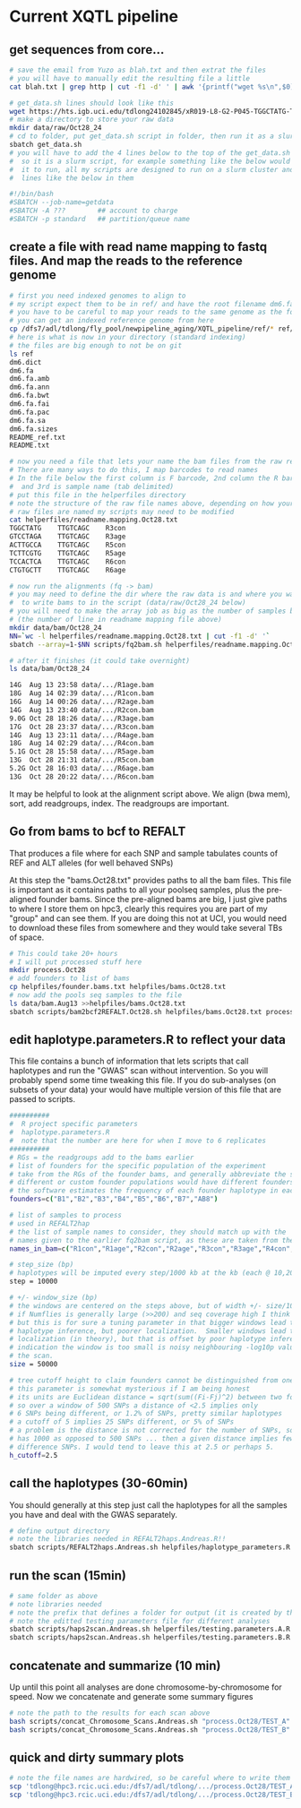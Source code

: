 # Current XQTL pipeline

## get sequences from core...

```bash
# save the email from Yuzo as blah.txt and then extrat the files
# you will have to manually edit the resulting file a little
cat blah.txt | grep http | cut -f1 -d' ' | awk '{printf("wget %s\n",$0)}' >get_data.sh

# get_data.sh lines should look like this
wget https://hts.igb.uci.edu/tdlong24102845/xR019-L8-G2-P045-TGGCTATG-TTGTCAGC-READ1-Sequences.txt.gz
# make a directory to store your raw data
mkdir data/raw/Oct28_24
# cd to folder, put get_data.sh script in folder, then run it as a slurm job
sbatch get_data.sh
# you will have to add the 4 lines below to the top of the get_data.sh file
#  so it is a slurm script, for example something like the below would allow 
#  it to run, all my scripts are designed to run on a slurm cluster and have
#  lines like the below in them

#!/bin/bash
#SBATCH --job-name=getdata
#SBATCH -A ???        ## account to charge 
#SBATCH -p standard   ## partition/queue name
```
## create a file with read name mapping to fastq files.  And map the reads to the reference genome

```bash
# first you need indexed genomes to align to
# my script expect them to be in ref/ and have the root filename dm6.fa
# you have to be careful to map your reads to the same genome as the founders!
# you can get an indexed reference genome from here
cp /dfs7/adl/tdlong/fly_pool/newpipeline_aging/XQTL_pipeline/ref/* ref/.
# here is what is now in your directory (standard indexing)
# the files are big enough to not be on git
ls ref
dm6.dict
dm6.fa
dm6.fa.amb
dm6.fa.ann
dm6.fa.bwt
dm6.fa.fai
dm6.fa.pac
dm6.fa.sa
dm6.fa.sizes
README_ref.txt
README.txt

# now you need a file that lets your name the bam files from the raw read barcodes
# There are many ways to do this, I map barcodes to read names
# In the file below the first column is F barcode, 2nd column the R barcode,
#  and 3rd is sample name (tab delimited)
# put this file in the helperfiles directory
# note the structure of the raw file names above, depending on how your
# raw files are named my scripts may need to be modified
cat helperfiles/readname.mapping.Oct28.txt
TGGCTATG	TTGTCAGC	R3con
GTCCTAGA	TTGTCAGC	R3age
ACTTGCCA	TTGTCAGC	R5con
TCTTCGTG	TTGTCAGC	R5age
TCCACTCA	TTGTCAGC	R6con
CTGTGCTT	TTGTCAGC	R6age

# now run the alignments (fq -> bam)
# you may need to define the dir where the raw data is and where you want
#  to write bams to in the script (data/raw/Oct28_24 below)
# you will need to make the array job as big as the number of samples being aligned
# (the number of line in readname mapping file above)
mkdir data/bam/Oct28_24
NN=`wc -l helperfiles/readname.mapping.Oct28.txt | cut -f1 -d' '`
sbatch --array=1-$NN scripts/fq2bam.sh helperfiles/readname.mapping.Oct28.txt data/raw/Oct28_24 data/bam/Oct28_24 

# after it finishes (it could take overnight)
ls data/bam/Oct28_24

14G  Aug 13 23:58 data/.../R1age.bam
18G  Aug 14 02:39 data/.../R1con.bam
16G  Aug 14 00:26 data/.../R2age.bam
14G  Aug 13 23:40 data/.../R2con.bam
9.0G Oct 28 18:26 data/.../R3age.bam
17G  Oct 28 23:37 data/.../R3con.bam
14G  Aug 13 23:11 data/.../R4age.bam
18G  Aug 14 02:29 data/.../R4con.bam
5.1G Oct 28 15:58 data/.../R5age.bam
13G  Oct 28 21:31 data/.../R5con.bam
5.2G Oct 28 16:03 data/.../R6age.bam
13G  Oct 28 20:22 data/.../R6con.bam
```
It may be helpful to look at the alignment script above. We align (bwa mem), sort, add readgroups, index.  The readgroups are important. 

## Go from bams to bcf to REFALT 
That produces a file where for each SNP and sample tabulates counts of REF and ALT alleles (for well behaved SNPs)

At this step the "bams.Oct28.txt" provides paths to all the bam files.  This file is important as it contains paths to all your poolseq samples, plus the pre-aligned founder bams.  Since the pre-aligned bams are big, I just give paths to where I store them on hpc3, clearly this requires you are part of my "group" and can see them.  If you are doing this not at UCI, you would need to download these files from somewhere and they would take several TBs of space.
```bash
# This could take 20+ hours
# I will put processed stuff here
mkdir process.Oct28
# add founders to list of bams
cp helpfiles/founder.bams.txt helpfiles/bams.Oct28.txt
# now add the pools seq samples to the file
ls data/bam.Aug13 >>helpfiles/bams.Oct28.txt
sbatch scripts/bam2bcf2REFALT.Oct28.sh helpfiles/bams.Oct28.txt process.Oct28
```

## edit haplotype.parameters.R to reflect your data
This file contains a bunch of information that lets scripts that call haplotypes and run the "GWAS" scan without intervention.  So you will probably spend some time tweaking this file.  If you do sub-analyses (on subsets of your data) your would have multiple version of this file that are passed to scripts.
```bash
##########	
#  R project specific parameters
#  haplotype.parameters.R
#  note that the number are here for when I move to 6 replicates
##########
# RGs = the readgroups add to the bams earlier 
# list of founders for the specific population of the experiment
# take from the RGs of the founder bams, and generally abbreviate the standard DSPR way
# different or custom founder populations would have different founders
# the software estimates the frequency of each founder haplotype in each pooled sample
founders=c("B1","B2","B3","B4","B5","B6","B7","AB8")

# list of samples to process
# used in REFALT2hap 
# the list of sample names to consider, they should match up with the 
# names given to the earlier fq2bam script, as these are taken from the RGs of the resulting bams 
names_in_bam=c("R1con","R1age","R2con","R2age","R3con","R3age","R4con","R4age","R5con","R5age","R6con","R6age")

# step_size (bp)
# haplotypes will be imputed every step/1000 kb at the kb (each @ 10,20,30,etc)
step = 10000

# +/- window_size (bp)
# the windows are centered on the steps above, but of width +/- size/1000 kb
# if Numflies is generally large (>>200) and seq coverage high I think 50kb is good here
# but this is for sure a tuning parameter in that bigger windows lead to better
# haplotype inference, but poorer localization.  Smaller windows lead to better
# localization (in theory), but that is offset by poor haplotype inference.  One
# indication the window is too small is noisy neighbouring -log10p values from
# the scan.
size = 50000

# tree cutoff height to claim founders cannot be distinguished from one another
# this parameter is somewhat mysterious if I am being honest
# its units are Euclidean distance = sqrt(sum((Fi-Fj)^2) between two founders
# so over a window of 500 SNPs a distance of <2.5 implies only
# 6 SNPs being different, or 1.2% of SNPs, pretty similar haplotypes
# a cutoff of 5 implies 25 SNPs different, or 5% of SNPs
# a problem is the distance is not corrected for the number of SNPs, so if a window
# has 1000 as opposed to 500 SNPs ... then a given distance implies fewer fixed
# difference SNPs. I would tend to leave this at 2.5 or perhaps 5.
h_cutoff=2.5

```

## call the haplotypes (30-60min)
You should generally at this step just call the haplotypes for all the samples you have and deal with the GWAS separately.
```bash
# define output directory
# note the libraries needed in REFALT2haps.Andreas.R!!
sbatch scripts/REFALT2haps.Andreas.sh helpfiles/haplotype_parameters.R "process.Oct28"
```

## run the scan (15min)
```bash
# same folder as above
# note libraries needed
# note the prefix that defines a folder for output (it is created by the script)
# note the editted testing parameters file for different analyses
sbatch scripts/haps2scan.Andreas.sh helperfiles/testing.parameters.A.R "process.Oct28" "TEST_A"
sbatch scripts/haps2scan.Andreas.sh helperfiles/testing.parameters.B.R "process.Oct28" "TEST_B"
```

## concatenate and summarize (10 min)
Up until this point all analyses are done chromosome-by-chromosome for speed.  Now we concatenate and generate some summary figures
```bash
# note the path to the results for each scan above
bash scripts/concat_Chromosome_Scans.Andreas.sh "process.Oct28/TEST_A"
bash scripts/concat_Chromosome_Scans.Andreas.sh "process.Oct28/TEST_B"
```

## quick and dirty summary plots
```bash
# note the file names are hardwired, so be careful where to write them
scp 'tdlong@hpc3.rcic.uci.edu:/dfs7/adl/tdlong/.../process.Oct28/TEST_A/Age*.png' TEST_A/. 
scp 'tdlong@hpc3.rcic.uci.edu:/dfs7/adl/tdlong/.../process.Oct28/TEST_B/Age*.png' TEST_B/. 
```


